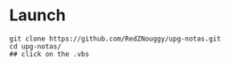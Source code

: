 # Launch 

```
git clone https://github.com/RedZNouggy/upg-notas.git
cd upg-notas/
## click on the .vbs
```

